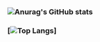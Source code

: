 ### ![Anurag's GitHub stats](https://github-readme-stats.vercel.app/api?username=gcsantos24&show_icons=true&theme=radical)

### [![Top Langs](https://github-readme-stats.vercel.app/api/top-langs/?username=gcsantos24&layout=compact)]

<!--
**gcsantos24/gcsantos24** is a ✨ _special_ ✨ repository because its `README.md` (this file) appears on your GitHub profile.

![Anurag's GitHub stats](https://github-readme-stats.vercel.app/api?username=gcsantos24&show_icons=true&theme=radical)

- 🔭 I’m currently working on ...
- 🌱 I’m currently learning ...
- 👯 I’m looking to collaborate on ...
- 🤔 I’m looking for help with ...
- 💬 Ask me about ...
- 📫 How to reach me: ...
- 😄 Pronouns: ...
- ⚡ Fun fact: ...
-->

